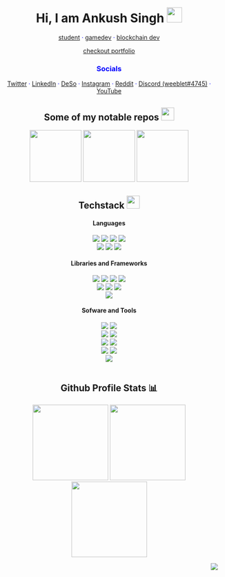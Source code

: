 <h1 align="center"> Hi, I am Ankush Singh <img src="https://cdn.discordapp.com/emojis/708780901642797076.gif" height="35px"></h1>

<div align="center" style="color:blue">

<a href="https://github.com/ankushKun">student</a> · <a href="https://github.com/ankushKun">gamedev</a> · <a href="https://github.com/ankushKun"> blockchain dev</a>

<a href="https://ankushKun.github.io" target="_blank">checkout portfolio</a>

<h3>Socials</h3>
<a href="https://twitter.com/ankushKun_" target="_blank">Twitter</a> · <a href="https://linkedin.com/in/ankushKun" target="_blank">LinkedIn</a> · <a href="https://diamondapp.com/u/weeblet" target="_blank">DeSo</a> · <a href="https://instagram.com/ankushKun_" target="_blank">Instagram</a> · <a href="https://reddit.com/u/TECHIE6023 target="_blank">Reddit</a> · <a href="https://discord.com/app" target="_blank">Discord (weeblet#4745)</a> · <a href="https://youtube.com/ankushKun" target="_blank">YouTube</a> 
    
</div>


<div align="center">
    <h2>Some of my notable repos <img src="https://cdn.discordapp.com/emojis/763708605114482708.webp" width="30px"></h2>
    <a href="https://github.com/Desonity/Desonity"><img src="https://github-readme-stats.vercel.app/api/pin/?username=Desonity&repo=Desonity&show_icons=true&title_color=fff&icon_color=79ff97&text_color=9f9f9f&bg_color=151515&count_private=true&layout=compact&hide_border=true" height="120px"></a>
    <a href="https://github.com/ankushKun/animedoro-timer"><img src="https://github-readme-stats.vercel.app/api/pin/?username=ankushKun&repo=animedoro-timer&show_icons=true&title_color=fff&icon_color=79ff97&text_color=9f9f9f&bg_color=151515&count_private=true&layout=compact&hide_border=true" height="120px"></a>
    <a href="https://github.com/ankushKun/DiscordDatabase"><img src="https://github-readme-stats.vercel.app/api/pin/?username=ankushKun&repo=DiscordDatabase&show_icons=true&title_color=fff&icon_color=79ff97&text_color=9f9f9f&bg_color=151515&count_private=true&layout=compact&hide_border=true" height="120px"></a>
    
</div>

<div align="center">
    <h2>Techstack <img src="https://cdn.discordapp.com/emojis/804331814004850698.png?v=1" width="30px"></h2>
    <h4>Languages</h4>
        <img src="https://img.shields.io/badge/-python-202020?style=for-the-badge">
        <img src="https://img.shields.io/badge/-java-202020?style=for-the-badge">
        <img src="https://img.shields.io/badge/-c sharp-202020?style=for-the-badge">
        <img src="https://img.shields.io/badge/-cpp-202020?style=for-the-badge">
        <br>
        <img src="https://img.shields.io/badge/-HTML 5-202020?style=for-the-badge">
        <img src="https://img.shields.io/badge/-css 3-202020?style=for-the-badge">
        <img src="https://img.shields.io/badge/-Javascript-202020?style=for-the-badge">
    <h4>Libraries and Frameworks</h4>
        <img src="https://img.shields.io/badge/-React-202020?style=for-the-badge">
        <img src="https://img.shields.io/badge/-NextJS-202020?style=for-the-badge">
        <img src="https://img.shields.io/badge/-Svelte-202020?style=for-the-badge">
        <img src="https://img.shields.io/badge/-Flask-202020?style=for-the-badge">
        <br>
        <img src="https://img.shields.io/badge/-Bootstrap-202020?style=for-the-badge">
        <img src="https://img.shields.io/badge/-Tailwind CSS-202020?style=for-the-badge">
        <img src="https://img.shields.io/badge/-Firebase Database-202020?style=for-the-badge" >
        <br>
        <img src="https://img.shields.io/badge/-Discord.py-202020?style=for-the-badge">
    <h4>Sofware and Tools</h4>
        <img src="https://img.shields.io/badge/-git-202020?style=for-the-badge">
        <img src="https://img.shields.io/badge/-github-202020?style=for-the-badge">
        <br>
        <img src="https://img.shields.io/badge/-(NEO)VIM-202020?style=for-the-badge">
        <img src="https://img.shields.io/badge/-vs code-202020?style=for-the-badge">
        <br>
        <img src="https://img.shields.io/badge/-heroku-202020?style=for-the-badge">
        <img src="https://img.shields.io/badge/-Vercel-202020?style=for-the-badge">
        <br>
        <img src="https://img.shields.io/badge/-unity_3D-202020?style=for-the-badge">
        <img src="https://img.shields.io/badge/-Godot_Engine-202020?style=for-the-badge">
        <br>
        <img src="https://img.shields.io/badge/-Node JS-202020?style=for-the-badge">
</div>
<br>

<div align="center">
    <h2>Github Profile Stats 📊</h2>

<img src="https://github-readme-stats.vercel.app/api/top-langs/?username=ankushKun&show_icons=true&title_color=fff&icon_color=79ff97&text_color=9f9f9f&bg_color=151515&count_private=true&layout=compact&hide_border=true" height="175px">
<img src="https://github-readme-stats.vercel.app/api?username=ankushKun&show_icons=true&title_color=fff&icon_color=79ff97&text_color=9f9f9f&bg_color=151515&count_private=true&hide_border=true" height="175px">
<img src="https://github-readme-streak-stats.herokuapp.com/?user=ankushKun&show_icons=true&hide_border=true&theme=dark" height="175px">

</div>

<div align=center>

<div align="right">
    
![](https://komarev.com/ghpvc/?username=ankushKun&style=for-the-badge&color=202020)
    
</div>

